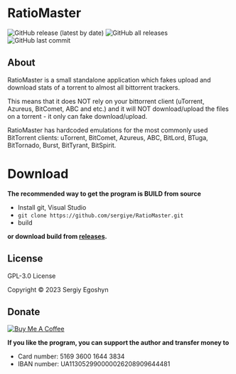 # RatioMaster
![GitHub release (latest by date)](https://img.shields.io/github/v/release/sergiye/RatioMaster?style=plastic)
![GitHub all releases](https://img.shields.io/github/downloads/sergiye/RatioMaster/total?style=plastic)
![GitHub last commit](https://img.shields.io/github/last-commit/sergiye/RatioMaster?style=plastic)

## About

RatioMaster is a small standalone application which fakes upload and download stats of a torrent to almost all bittorrent trackers.

This means that it does NOT rely on your bittorrent client (uTorrent, Azureus, BitComet, ABC and etc.) and it will NOT download/upload the files on a torrent - it only can fake download/upload.

RatioMaster has hardcoded emulations for the most commonly used BitTorrent clients: uTorrent, BitComet, Azureus, ABC, BitLord, BTuga, BitTornado, Burst, BitTyrant, BitSpirit.

# Download

**The recommended way to get the program is BUILD from source**
- Install git, Visual Studio
- `git clone https://github.com/sergiye/RatioMaster.git`
- build

**or download build from <a href="https://github.com/sergiye/RatioMaster/releases">releases</a>.**

## License

GPL-3.0 License

Copyright © 2023 Sergiy Egoshyn

## Donate

<a href=https://www.buymeacoffee.com/sergiye>
<img src="https://www.buymeacoffee.com/assets/img/custom_images/yellow_img.png" alt="Buy Me A Coffee" style="height: auto !important;width: auto !important;" />
</a>

**If you like the program, you can support the author and transfer money to**
- Card number: 5169 3600 1644 3834
- IBAN number: UA113052990000026208909644481
